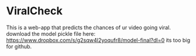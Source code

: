 # ViralCheck
This is a web-app that predicts the chances of ur video going viral.
download the model pickle file here: https://www.dropbox.com/s/g2sqw4l2yoqufr8/model-final?dl=0
its too big for github.
